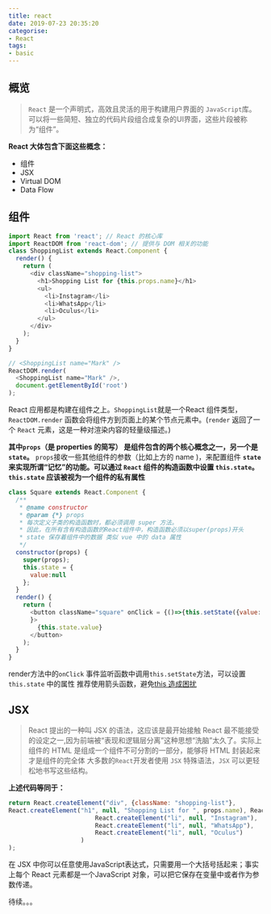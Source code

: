 ```yaml
---
title: react
date: 2019-07-23 20:35:20
categorise:
- React
tags:
- basic
---
```


## 概览

> `React` 是一个声明式，高效且灵活的用于构建用户界面的 `JavaScript`库。可以将一些简短、独立的代码片段组合成复杂的UI界面，这些片段被称为“组件”。

**React 大体包含下面这些概念：**
- 组件
- JSX
- Virtual DOM
- Data Flow

## 组件

```javascript
import React from 'react'; // React 的核心库
import ReactDOM from 'react-dom'; // 提供与 DOM 相关的功能
class ShoppingList extends React.Component {
  render() {
    return (
      <div className="shopping-list">
        <h1>Shopping List for {this.props.name}</h1>
        <ul>
          <li>Instagram</li>
          <li>WhatsApp</li>
          <li>Oculus</li>
        </ul>
      </div>
    );
  }
}

// <ShoppingList name="Mark" />
ReactDOM.render(
  <ShoppingList name="Mark" />,
  document.getElementById('root')
);

```
React 应用都是构建在组件之上。`ShoppingList`就是一个React 组件类型，`ReactDOM.render` 函数会将组件方到页面上的某个节点元素中。(`render` 返回了一个 `React` 元素，这是一种对渲染内容的轻量级描述。)

**其中`props`（是 properties 的简写） 是组件包含的两个核心概念之一，另一个是`state`。**
`props`接收一些其他组件的参数（比如上方的 name )，来配置组件
**`state` 来实现所谓“记忆”的功能。可以通过 `React` 组件的构造函数中设置 `this.state`。`this.state` 应该被视为一个组件的私有属性**
```javascript
class Square extends React.Component {
  /**
   * @name constructor
   * @param {*} props
   * 每次定义子类的构造函数时，都必须调用 super 方法。
   * 因此，在所有含有构造函数的React组件中，构造函数必须以super(props)开头
   * state 保存着组件中的数据 类似 vue 中的 data 属性
   */
  constructor(props) {
    super(props);
    this.state = {
      value:null
    };
  }
  render() {
    return (
      <button className="square" onClick = {()=>{this.setState({value:'X'})}
      }>
        {this.state.value}
      </button>
    );
  }
}
```
render方法中的`onClick` 事件监听函数中调用`this.setState`方法，可以设置`this.state` 中的属性
推荐使用箭头函数，避免[this 造成困扰](https://yehudakatz.com/2011/08/11/understanding-javascript-function-invocation-and-this/)
## JSX
> React 提出的一种叫 JSX 的语法，这应该是最开始接触 React 最不能接受的设定之一,因为前端被“表现和逻辑层分离”这种思想“洗脑”太久了。实际上组件的 HTML 是组成一个组件不可分割的一部分，能够将 HTML 封装起来才是组件的完全体
大多数的`React`开发者使用 `JSX` 特殊语法，`JSX` 可以更轻松地书写这些结构。

**上述代码等同于：**
```jsx
return React.createElement("div", {className: "shopping-list"},
React.createElement("h1", null, "Shopping List for ", props.name), React.createElement("ul", null,
                        React.createElement("li", null, "Instagram"),
                        React.createElement("li", null, "WhatsApp"),
                        React.createElement("li", null, "Oculus")
                    )
);
```
在 JSX 中你可以任意使用JavaScript表达式，只需要用一个大括号括起来；事实上每个 React 元素都是一个JavaScript 对象，可以把它保存在变量中或者作为参数传递。

待续。。。